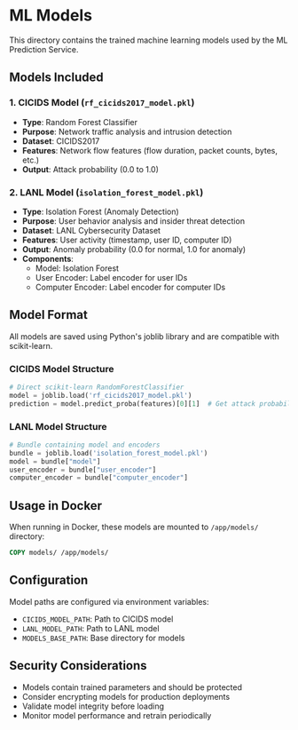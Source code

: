# ML Models

This directory contains the trained machine learning models used by the ML Prediction Service.

## Models Included

### 1. CICIDS Model (`rf_cicids2017_model.pkl`)
- **Type**: Random Forest Classifier
- **Purpose**: Network traffic analysis and intrusion detection
- **Dataset**: CICIDS2017
- **Features**: Network flow features (flow duration, packet counts, bytes, etc.)
- **Output**: Attack probability (0.0 to 1.0)

### 2. LANL Model (`isolation_forest_model.pkl`)
- **Type**: Isolation Forest (Anomaly Detection)
- **Purpose**: User behavior analysis and insider threat detection
- **Dataset**: LANL Cybersecurity Dataset
- **Features**: User activity (timestamp, user ID, computer ID)
- **Output**: Anomaly probability (0.0 for normal, 1.0 for anomaly)
- **Components**: 
  - Model: Isolation Forest
  - User Encoder: Label encoder for user IDs
  - Computer Encoder: Label encoder for computer IDs

## Model Format

All models are saved using Python's joblib library and are compatible with scikit-learn.

### CICIDS Model Structure
```python
# Direct scikit-learn RandomForestClassifier
model = joblib.load('rf_cicids2017_model.pkl')
prediction = model.predict_proba(features)[0][1]  # Get attack probability
```

### LANL Model Structure
```python
# Bundle containing model and encoders
bundle = joblib.load('isolation_forest_model.pkl')
model = bundle["model"]
user_encoder = bundle["user_encoder"]
computer_encoder = bundle["computer_encoder"]
```

## Usage in Docker

When running in Docker, these models are mounted to `/app/models/` directory:

```dockerfile
COPY models/ /app/models/
```

## Configuration

Model paths are configured via environment variables:
- `CICIDS_MODEL_PATH`: Path to CICIDS model
- `LANL_MODEL_PATH`: Path to LANL model
- `MODELS_BASE_PATH`: Base directory for models

## Security Considerations

- Models contain trained parameters and should be protected
- Consider encrypting models for production deployments
- Validate model integrity before loading
- Monitor model performance and retrain periodically
